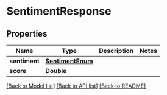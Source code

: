 # SentimentResponse

## Properties
Name | Type | Description | Notes
------------ | ------------- | ------------- | -------------
**sentiment** | [**SentimentEnum**](SentimentEnum.md) |  | 
**score** | **Double** |  | 

[[Back to Model list]](../README.md#documentation-for-models) [[Back to API list]](../README.md#documentation-for-api-endpoints) [[Back to README]](../README.md)


